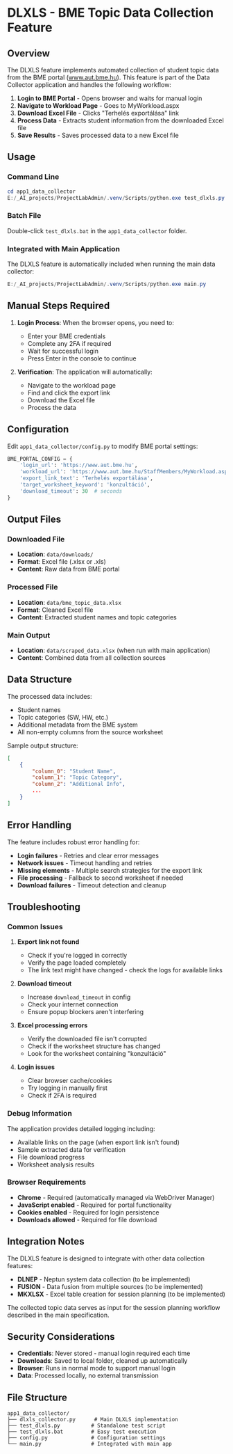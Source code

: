 # DLXLS - BME Topic Data Collection Feature

## Overview

The DLXLS feature implements automated collection of student topic data from the BME portal (www.aut.bme.hu). This feature is part of the Data Collector application and handles the following workflow:

1. **Login to BME Portal** - Opens browser and waits for manual login
2. **Navigate to Workload Page** - Goes to MyWorkload.aspx
3. **Download Excel File** - Clicks "Terhelés exportálása" link
4. **Process Data** - Extracts student information from the downloaded Excel file
5. **Save Results** - Saves processed data to a new Excel file

## Usage

### Command Line
```powershell
cd app1_data_collector
E:/_AI_projects/ProjectLabAdmin/.venv/Scripts/python.exe test_dlxls.py
```

### Batch File
Double-click `test_dlxls.bat` in the `app1_data_collector` folder.

### Integrated with Main Application
The DLXLS feature is automatically included when running the main data collector:
```powershell
E:/_AI_projects/ProjectLabAdmin/.venv/Scripts/python.exe main.py
```

## Manual Steps Required

1. **Login Process**: When the browser opens, you need to:
   - Enter your BME credentials
   - Complete any 2FA if required
   - Wait for successful login
   - Press Enter in the console to continue

2. **Verification**: The application will automatically:
   - Navigate to the workload page
   - Find and click the export link
   - Download the Excel file
   - Process the data

## Configuration

Edit `app1_data_collector/config.py` to modify BME portal settings:

```python
BME_PORTAL_CONFIG = {
    'login_url': 'https://www.aut.bme.hu',
    'workload_url': 'https://www.aut.bme.hu/StaffMembers/MyWorkload.aspx',
    'export_link_text': 'Terhelés exportálása',
    'target_worksheet_keyword': 'konzultáció',
    'download_timeout': 30  # seconds
}
```

## Output Files

### Downloaded File
- **Location**: `data/downloads/`
- **Format**: Excel file (.xlsx or .xls)
- **Content**: Raw data from BME portal

### Processed File
- **Location**: `data/bme_topic_data.xlsx`
- **Format**: Cleaned Excel file
- **Content**: Extracted student names and topic categories

### Main Output
- **Location**: `data/scraped_data.xlsx` (when run with main application)
- **Content**: Combined data from all collection sources

## Data Structure

The processed data includes:
- Student names
- Topic categories (SW, HW, etc.)
- Additional metadata from the BME system
- All non-empty columns from the source worksheet

Sample output structure:
```json
[
    {
        "column_0": "Student Name",
        "column_1": "Topic Category", 
        "column_2": "Additional Info",
        ...
    }
]
```

## Error Handling

The feature includes robust error handling for:
- **Login failures** - Retries and clear error messages
- **Network issues** - Timeout handling and retries
- **Missing elements** - Multiple search strategies for the export link
- **File processing** - Fallback to second worksheet if needed
- **Download failures** - Timeout detection and cleanup

## Troubleshooting

### Common Issues

1. **Export link not found**
   - Check if you're logged in correctly
   - Verify the page loaded completely
   - The link text might have changed - check the logs for available links

2. **Download timeout**
   - Increase `download_timeout` in config
   - Check your internet connection
   - Ensure popup blockers aren't interfering

3. **Excel processing errors**
   - Verify the downloaded file isn't corrupted
   - Check if the worksheet structure has changed
   - Look for the worksheet containing "konzultáció"

4. **Login issues**
   - Clear browser cache/cookies
   - Try logging in manually first
   - Check if 2FA is required

### Debug Information

The application provides detailed logging including:
- Available links on the page (when export link isn't found)
- Sample extracted data for verification
- File download progress
- Worksheet analysis results

### Browser Requirements

- **Chrome** - Required (automatically managed via WebDriver Manager)
- **JavaScript enabled** - Required for portal functionality
- **Cookies enabled** - Required for login persistence
- **Downloads allowed** - Required for file download

## Integration Notes

The DLXLS feature is designed to integrate with other data collection features:
- **DLNEP** - Neptun system data collection (to be implemented)
- **FUSION** - Data fusion from multiple sources (to be implemented)
- **MKXLSX** - Excel table creation for session planning (to be implemented)

The collected topic data serves as input for the session planning workflow described in the main specification.

## Security Considerations

- **Credentials**: Never stored - manual login required each time
- **Downloads**: Saved to local folder, cleaned up automatically
- **Browser**: Runs in normal mode to support manual login
- **Data**: Processed locally, no external transmission

## File Structure
```
app1_data_collector/
├── dlxls_collector.py      # Main DLXLS implementation  
├── test_dlxls.py          # Standalone test script
├── test_dlxls.bat         # Easy test execution
├── config.py              # Configuration settings
└── main.py                # Integrated with main app
```
